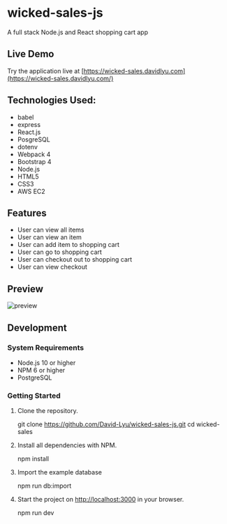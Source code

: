 # wicked-sales-js
A full stack Node.js and React shopping cart app
## Live Demo
Try the application live at [https://wicked-sales.davidlyu.com](https://wicked-sales.davidlyu.com/)

## Technologies Used:
* babel
* express
* React.js
* PosgreSQL
* dotenv
* Webpack 4
* Bootstrap 4
* Node.js
* HTML5
* CSS3
* AWS EC2

## Features
  - User can view all items
  - User can view an item
  - User can add item to shopping cart
  - User can go to shopping cart
  - User can checkout out to shopping cart
  - User can view checkout
## Preview
 ![preview](https://github.com/david-lyu/preview.gif)

## Development

### System Requirements
  - Node.js 10 or higher
  - NPM 6 or higher
  - PostgreSQL
  
### Getting Started
  1. Clone the repository.
      
      git clone https://github.com/David-Lyu/wicked-sales-js.git
      cd wicked-sales
  2. Install all dependencies with NPM.
      
      npm install
  3. Import the example database
  
      npm run db:import
      
  4. Start the project on [http://localhost:3000](http://localhost:3000) in your browser.
  
      npm run dev
      

